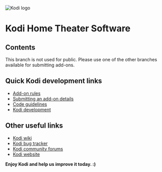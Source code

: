 ![Kodi logo](https://raw.githubusercontent.com/xbmc/xbmc/master/media/banner.png)
# Kodi Home Theater Software


## Contents

This branch is not used for public. Please use one of the other branches available for submitting add-ons.

## Quick Kodi development links

* [Add-on rules](https://github.com/xbmc/xbmc/blob/master/CONTRIBUTING.md)
* [Submitting an add-on details](http://kodi.wiki/view/Submitting_Add-ons)
* [Code guidelines](http://kodi.wiki/view/Official:Code_guidelines_and_formatting_conventions)
* [Kodi development](http://kodi.wiki/view/Development)

## Other useful links

* [Kodi wiki](http://kodi.wiki/)
* [Kodi bug tracker](http://trac.kodi.tv)
* [Kodi community forums](http://forum.kodi.tv/)
* [Kodi website](http://kodi.tv)

**Enjoy Kodi and help us improve it today. :)**
